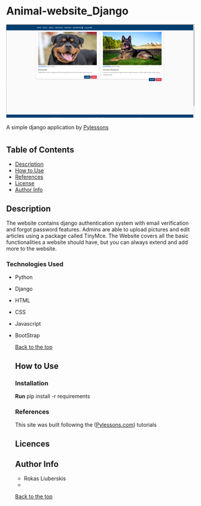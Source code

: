 # Animal-website_Django
![alt text](https://github.com/sphakamiso-git/Animal-website_Django/blob/master/Animal_website.png)

A simple django application by [Pylessons](https://pylessons.com/django-introduction)
#
##  Table of Contents
- [Description](#description)
- [How to Use](#how-to-use)
- [References](#references)
- [License](#licences)
- [Author Info](#author-info)

## Description
The website contains django authentication system with email verification and forgot password features.
Admins are able to upload pictures and edit articles using a package called TinyMce.
The Website covers all the basic functionalities a website should have, but you can always extend and add more to the website.

### Technologies Used
- Python
- Django
- HTML
- CSS
- Javascript
- BootStrap

  [Back to the top](#animal-website_Django)

  ## How to Use

  ### Installation
  **Run** pip install -r requirements

  ### References
  This site was built following the ([Pylessons.com](https://pylessons.com/)) tutorials

  ## Licences

  ## Author Info
  - Rokas Liuberskis
  -

  [Back to the top](#animal-website_Django)
